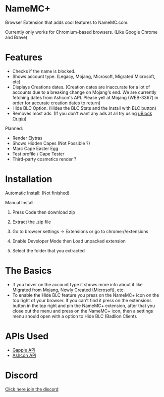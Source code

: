 # NameMC+
Browser Extension that adds cool features to NameMC.com.

Currently only works for Chromium-based browsers. (Like Google Chrome and Brave)

# Features

- Checks if the name is blocked.
- Shows account type. (Legacy, Mojang, Microsoft, Migrated Microsoft, etc)
- Displays Creations dates. (Creation dates are inaccurate for a lot of accounts due to a breaking change on Mojang's end. We are currently fetching dates from Ashcon's API. Please yell at Mojang (WEB-3367) in order for accurate creation dates to return)
- Hide BLC Option. (Hides the BLC Stats and the Install with BLC button)
- Removes most ads. (If you don't want any ads at all try using [uBlock Origin](https://ublockorigin.com))

Planned:

- Render Elytras
- Shows Hidden Capes (Not Possible ?)
- Marc Cape Easter Egg
- Test profile / Cape Tester
- Third-party cosmetics render ?

# Installation

Automatic Install:
(Not finished)

Manual Install:
1. Press Code then download zip

2. Extract the .zip file

3. Go to browser settings -> Extensions or go to chrome://extensions

4. Enable Developer Mode then Load unpacked extension

5. Select the folder that you extracted

# The Basics

- If you hover on the account type it shows more info about it like Migrated from Mojang, Newly Created (Microsoft), etc.
- To enable the Hide BLC feature you press on the NameMC+ icon on the top right of your browser. If you can't find it press on the extensions button in the top right and pin the NameMC+ extension, after that you close out the menu and press on the NameMC+ icon, then a settings menu should open with a option to Hide BLC (Badlion Client).

# APIs Used

- [Gapple API](https://api.gapple.pw/)
- [Ashcon API](https://github.com/Electroid/mojang-api)

# Discord

[Click here join the discord](https://discord.gg/ZwxFpPTpjt)
